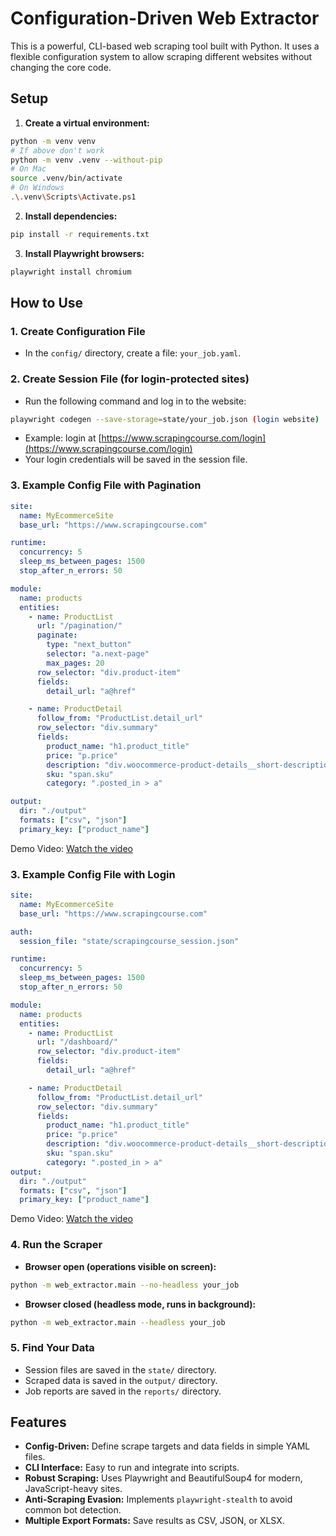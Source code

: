 # Configuration-Driven Web Extractor

This is a powerful, CLI-based web scraping tool built with Python. It uses a flexible configuration system to allow scraping different websites without changing the core code.

## Setup

1. **Create a virtual environment:**

```bash
python -m venv venv
# If above don't work
python -m venv .venv --without-pip
# On Mac
source .venv/bin/activate  
# On Windows
.\.venv\Scripts\Activate.ps1
```

2. **Install dependencies:**

```bash
pip install -r requirements.txt
```

3. **Install Playwright browsers:**

```bash
playwright install chromium
```

## How to Use

### 1. Create Configuration File

- In the `config/` directory, create a file: `your_job.yaml`.


### 2. Create Session File (for login-protected sites)

- Run the following command and log in to the website:

```bash
playwright codegen --save-storage=state/your_job.json (login website)
```

- Example: login at [https://www.scrapingcourse.com/login](https://www.scrapingcourse.com/login)  
- Your login credentials will be saved in the session file.

### 3. Example Config File with Pagination

```yaml
site:
  name: MyEcommerceSite
  base_url: "https://www.scrapingcourse.com"

runtime:
  concurrency: 5
  sleep_ms_between_pages: 1500   
  stop_after_n_errors: 50

module:
  name: products
  entities:
    - name: ProductList
      url: "/pagination/"
      paginate:
        type: "next_button"
        selector: "a.next-page"
        max_pages: 20
      row_selector: "div.product-item"
      fields:
        detail_url: "a@href"

    - name: ProductDetail
      follow_from: "ProductList.detail_url"
      row_selector: "div.summary"
      fields:
        product_name: "h1.product_title"
        price: "p.price"
        description: "div.woocommerce-product-details__short-description"
        sku: "span.sku"
        category: ".posted_in > a"

output:
  dir: "./output"
  formats: ["csv", "json"]
  primary_key: ["product_name"]
```
Demo Video:
[Watch the video](https://youtu.be/ayFmLuIl_G0)
### 3. Example Config File with Login
```yaml
site:
  name: MyEcommerceSite
  base_url: "https://www.scrapingcourse.com"

auth:
  session_file: "state/scrapingcourse_session.json"

runtime:
  concurrency: 5
  sleep_ms_between_pages: 1500
  stop_after_n_errors: 50

module:
  name: products
  entities:
    - name: ProductList
      url: "/dashboard/"
      row_selector: "div.product-item"
      fields:
        detail_url: "a@href"

    - name: ProductDetail
      follow_from: "ProductList.detail_url"
      row_selector: "div.summary"
      fields:
        product_name: "h1.product_title"
        price: "p.price"
        description: "div.woocommerce-product-details__short-description"
        sku: "span.sku"
        category: ".posted_in > a"
output:
  dir: "./output"
  formats: ["csv", "json"]
  primary_key: ["product_name"]
```
Demo Video:
[Watch the video](https://youtu.be/ayFmLuIl_G0)
### 4. Run the Scraper

- **Browser open (operations visible on screen):**

```bash
python -m web_extractor.main --no-headless your_job
```

- **Browser closed (headless mode, runs in background):**
```bash
python -m web_extractor.main --headless your_job
```
### 5. Find Your Data

- Session files are saved in the `state/` directory.  
- Scraped data is saved in the `output/` directory.  
- Job reports are saved in the `reports/` directory.  

## Features

- **Config-Driven:** Define scrape targets and data fields in simple YAML files.  
- **CLI Interface:** Easy to run and integrate into scripts.  
- **Robust Scraping:** Uses Playwright and BeautifulSoup4 for modern, JavaScript-heavy sites.  
- **Anti-Scraping Evasion:** Implements `playwright-stealth` to avoid common bot detection.    
- **Multiple Export Formats:** Save results as CSV, JSON, or XLSX.
